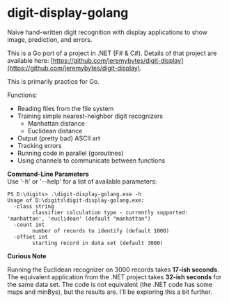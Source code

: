 # digit-display-golang
Naive hand-written digit recognition with display applications to show image, prediction, and errors.  

This is a Go port of a project in .NET (F# & C#). Details of that project are available here: [https://github.com/jeremybytes/digit-display](https://github.com/jeremybytes/digit-display).  

This is primarily practice for Go.

Functions:  
* Reading files from the file system
* Training simple nearest-neighbor digit recognizers
    * Manhattan distance
    * Euclidean distance
* Output (pretty bad) ASCII art
* Tracking errors
* Running code in parallel (goroutines)
* Using channels to communicate between functions

**Command-Line Parameters**  
Use '-h' or '--help' for a list of available parameters:  

```
PS D:\digits> .\digit-display-golang.exe -h
Usage of D:\digits\digit-display-golang.exe:
  -class string
        classifier calculation type - currently supported: 'manhattan', 'euclidean' (default "manhattan")
  -count int
        number of records to identify (default 1000)
  -offset int
        starting record in data set (default 3000)
```

**Curious Note**  

Running the Euclidean recognizer on 3000 records takes **17-ish seconds**. The equivalent application from the .NET project takes **32-ish seconds** for the same data set. The code is not equivalent (the .NET code has some maps and minBys), but the results are. I'll be exploring this a bit further.
